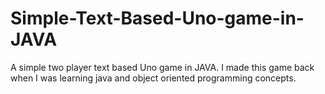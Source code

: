 # Simple-Text-Based-Uno-game-in-JAVA
A simple two player text based Uno game in JAVA. I made this game back when I was learning java and object oriented programming concepts.  
